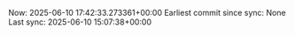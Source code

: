 Now: 2025-06-10 17:42:33.273361+00:00 Earliest commit since sync: None Last sync: 2025-06-10 15:07:38+00:00
